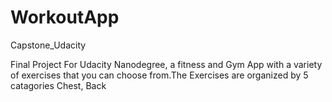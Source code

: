 # WorkoutApp
Capstone_Udacity

Final Project For Udacity Nanodegree, a fitness and Gym App with a variety of exercises that you can choose from.The Exercises are organized by 5 catagories Chest, Back


